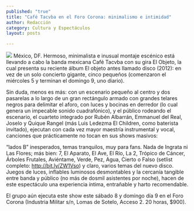 ```yaml
---
published: "true"
title: "Café Tacvba en el Foro Corona: minimalismo e intimidad"
author: Redacción
category: Cultura y Espectáculos
layout: posts

---
```


![](http://i.imgur.com/8HhLHram.jpg)
México, DF. Hermoso, minimalista e inusual montaje escénico está llevando a cabo la banda mexicana Café Tacvba con su gira El Objeto, la cual presenta su reciente álbum El objeto antes llamado disco (2012): en vez de un solo concierto gigante, cinco pequeños (comenzaron el miércoles 5 y terminan el domingo 9, uno diario).
 

Sin duda, menos es más: con un escenario pequeño al centro y dos pasarelas a lo largo de un gran rectángulo armado con grandes telares negros para delimitar el aforo, con luces y bocinas en derredor (lo cual genera un impecable sonido cuadrafónico), y el público rodeando el escenario, el cuarteto integrado por Rubén Albarrán, Emmanuel del Real, Joselo y Quique Rangel (más Luis Ledezma El Children, como baterista invitado), ejecutan con cada vez mayor maestría instrumental y vocal, canciones que prácticamente no tocan en sus shows masivos:  

“lados B” inesperados, temas tranquilos, muy para fans. Nada de Ingrata ni Las Flores; más bien: 7, El Aparato, El Ave, El Río, La 2, Trópico de Cáncer, Árboles Frutales, Aviéntame, Verde, Pez, Agua, Cierto o Falso (setlist completo: http://bit.ly/ZW1Vso) y claro, varios temas del nuevo disco. Juegos de luces, inflables luminosos desmontables y la cercanía tangible entre banda y público (no más de dosmil asistentes por noche), hacen de este espectáculo una experiencia íntima, entrañable y harto recomendable.

El grupo aún ejecuta este show este sábado 8 y domingo día 9 en el Foro Corona (Industria Militar s/n, Lomas de Sotelo, Acceso 2. 20 horas, $900).

 


